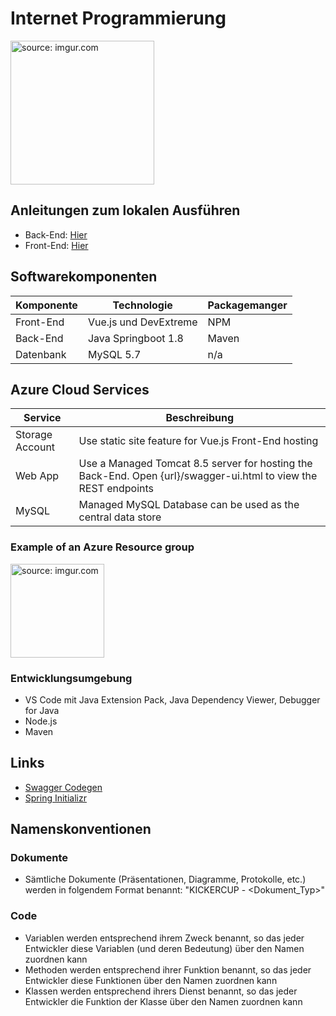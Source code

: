 # Internet Programmierung

<a href="https://imgur.com/N4tql8g"><img src="https://i.imgur.com/N4tql8g.png" title="source: imgur.com" height=230 /></a>

## Anleitungen zum lokalen Ausführen

* Back-End:   [Hier](/backend/README.md)
* Front-End:  [Hier](/frontend/README.md)


## Softwarekomponenten
| Komponente | Technologie | Packagemanger |
| ------ | ------ | ------ |
| Front-End | Vue.js und DevExtreme | NPM |
| Back-End | Java Springboot 1.8 | Maven |
| Datenbank | MySQL 5.7 | n/a  |


## Azure Cloud Services

| Service | Beschreibung |
| ------ | ------ |
| Storage Account | Use static site feature for Vue.js Front-End hosting |
| Web App |Use a Managed Tomcat 8.5 server for hosting the Back-End. Open {url}/swagger-ui.html to view the REST endpoints |
| MySQL | Managed MySQL Database can be used as the central data store  |

### Example of an Azure Resource group

<a href="https://imgur.com/4gPbC82"><img src="https://i.imgur.com/4gPbC82.png" title="source: imgur.com" height=150 /></a>


### Entwicklungsumgebung
- VS Code mit Java Extension Pack, Java Dependency Viewer, Debugger for Java
- Node.js
- Maven


## Links
- [Swagger Codegen](https://editor.swagger.io/)
- [Spring Initializr](https://start.spring.io/)


## Namenskonventionen

### Dokumente
- Sämtliche Dokumente (Präsentationen, Diagramme, Protokolle, etc.) werden in folgendem Format benannt: "KICKERCUP - <Dokument_Typ>"

### Code

- Variablen werden entsprechend ihrem Zweck benannt, so das jeder Entwickler diese Variablen (und deren Bedeutung) über den Namen zuordnen kann
- Methoden werden entsprechend ihrer Funktion benannt, so das jeder Entwickler diese Funktionen über den Namen zuordnen kann
- Klassen werden entsprechend ihrers Dienst benannt, so das jeder Entwickler die Funktion der Klasse über den Namen zuordnen kann
